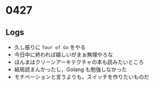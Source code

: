 # 0427

## Logs

- 久し振りに `Tour of Go` をやる
- 今日中に終われば嬉しいがまぁ無理やろな
- ほんまはクリーンアーキテクチャの本も読みたいところ
- 結局読まんかったし，Golang も勉強しなかった
- モチベーションと言うよりも，スイッチを作りたいものだ